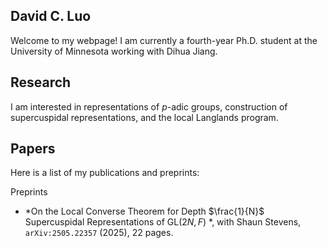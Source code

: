 ## David C. Luo

Welcome to my webpage! I am currently a fourth-year Ph.D. student at the University of Minnesota working with Dihua Jiang.

## Research

I am interested in representations of *p*-adic groups, construction of supercuspidal representations, and the local Langlands program. 

## Papers

Here is a list of my publications and preprints:

Preprints
* *On the Local Converse Theorem for Depth $`\frac{1}{N}`$ Supercuspidal Representations of $`\text{GL}(2N, F)`$ *, with Shaun Stevens, $`\texttt{arXiv:2505.22357}`$ (2025), 22 pages.

